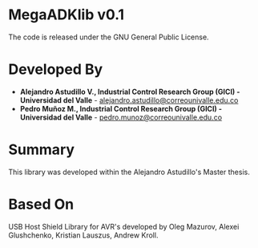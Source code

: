 # MegaADKlib v0.1

The code is released under the GNU General Public License.

# Developed By

* __Alejandro Astudillo V., Industrial Control Research Group (GICI) - Universidad del Valle__ - <alejandro.astudillo@correounivalle.edu.co>
* __Pedro Muñoz M., Industrial Control Research Group (GICI) - Universidad del Valle__ - <pedro.munoz@correounivalle.edu.co>

# Summary

This library was developed within the Alejandro Astudillo's Master thesis.

# Based On

USB Host Shield Library for AVR's developed by Oleg Mazurov, Alexei Glushchenko, Kristian Lauszus, Andrew Kroll.
